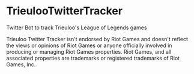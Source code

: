 # TrieulooTwitterTracker
Twitter Bot to track Trieuloo's League of Legends games

Trieuloo Twitter Tracker isn't endorsed by Riot Games and doesn't reflect the views or opinions of Riot Games or anyone officially involved in producing or managing Riot Games properties. Riot Games, and all associated properties are trademarks or registered trademarks of Riot Games, Inc.
